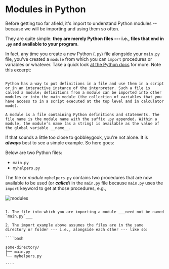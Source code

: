 # Modules in Python

Before getting too far afield, it's import to understand Python modules -- because we will be importing and using them so often.

They are quite simple: **they are merely Python files --- i.e., files that end in `.py` and available to your program**.

In fact, any time you create a new Python (`.py`) file alongside your `main.py` file, you've created a `module` from which you can `import` procedures or variables or whatever. Take a quick look [at the Python docs](https://docs.python.org/3/tutorial/modules.html#modules) for more. Note this excerpt:

```{admonition} Modules in Python

Python has a way to put definitions in a file and use them in a script or in an interactive instance of the interpreter. Such a file is called a module; definitions from a module can be imported into other modules or into the main module (the collection of variables that you have access to in a script executed at the top level and in calculator mode).

A module is a file containing Python definitions and statements. The file name is the module name with the suffix .py appended. Within a module, the module’s name (as a string) is available as the value of the global variable __name__.

```

If that sounds a little too close to gobbleygook, you're not alone. It is **_always_** best to see a simple example. So here goes:

Below are two Python files:

- `main.py`
- `myhelpers.py`

The file or _module_ `myhelpers.py` contains two procedures that are now available to be used (or **_called_**) in the `main.py` file because `main.py` uses the `import` keyword to get at those procedures, e.g.,

![modules](images/modules-rev.png)

`````{note}

1. The file into which you are importing a module ___need not be named `main.py`___

2. The import example above assumes the files are in the same directory or folder --- i.e., alongside each other --- like so:

````bash

some-directory/
├── main.py
└── myhelpers.py

````

`````
